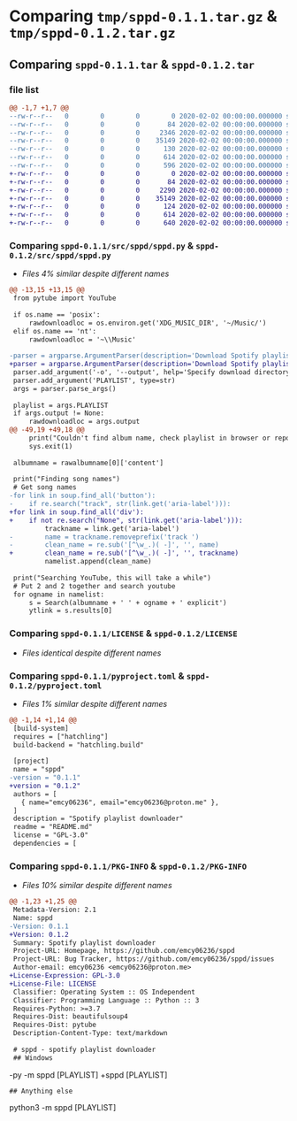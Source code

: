 # Comparing `tmp/sppd-0.1.1.tar.gz` & `tmp/sppd-0.1.2.tar.gz`

## Comparing `sppd-0.1.1.tar` & `sppd-0.1.2.tar`

### file list

```diff
@@ -1,7 +1,7 @@
--rw-r--r--   0        0        0        0 2020-02-02 00:00:00.000000 sppd-0.1.1/src/sppd/__init__.py
--rw-r--r--   0        0        0       84 2020-02-02 00:00:00.000000 sppd-0.1.1/src/sppd/__main__.py
--rw-r--r--   0        0        0     2346 2020-02-02 00:00:00.000000 sppd-0.1.1/src/sppd/sppd.py
--rw-r--r--   0        0        0    35149 2020-02-02 00:00:00.000000 sppd-0.1.1/LICENSE
--rw-r--r--   0        0        0      130 2020-02-02 00:00:00.000000 sppd-0.1.1/README.md
--rw-r--r--   0        0        0      614 2020-02-02 00:00:00.000000 sppd-0.1.1/pyproject.toml
--rw-r--r--   0        0        0      596 2020-02-02 00:00:00.000000 sppd-0.1.1/PKG-INFO
+-rw-r--r--   0        0        0        0 2020-02-02 00:00:00.000000 sppd-0.1.2/src/sppd/__init__.py
+-rw-r--r--   0        0        0       84 2020-02-02 00:00:00.000000 sppd-0.1.2/src/sppd/__main__.py
+-rw-r--r--   0        0        0     2290 2020-02-02 00:00:00.000000 sppd-0.1.2/src/sppd/sppd.py
+-rw-r--r--   0        0        0    35149 2020-02-02 00:00:00.000000 sppd-0.1.2/LICENSE
+-rw-r--r--   0        0        0      124 2020-02-02 00:00:00.000000 sppd-0.1.2/README.md
+-rw-r--r--   0        0        0      614 2020-02-02 00:00:00.000000 sppd-0.1.2/pyproject.toml
+-rw-r--r--   0        0        0      640 2020-02-02 00:00:00.000000 sppd-0.1.2/PKG-INFO
```

### Comparing `sppd-0.1.1/src/sppd/sppd.py` & `sppd-0.1.2/src/sppd/sppd.py`

 * *Files 4% similar despite different names*

```diff
@@ -13,15 +13,15 @@
 from pytube import YouTube
 
 if os.name == 'posix':
     rawdownloadloc = os.environ.get('XDG_MUSIC_DIR', '~/Music/')
 elif os.name == 'nt':
     rawdownloadloc = '~\\Music'
 
-parser = argparse.ArgumentParser(description='Download Spotify playlist songs from YouTube', prog="sppd")
+parser = argparse.ArgumentParser(description='Download Spotify playlist songs from YouTube')
 parser.add_argument('-o', '--output', help='Specify download directory')
 parser.add_argument('PLAYLIST', type=str)
 args = parser.parse_args()
 
 playlist = args.PLAYLIST
 if args.output != None:
     rawdownloadloc = args.output
@@ -49,19 +49,18 @@
     print("Couldn't find album name, check playlist in browser or report bug")
     sys.exit(1)
 
 albumname = rawalbumname[0]['content']
 
 print("Finding song names")
 # Get song names
-for link in soup.find_all('button'):
-    if re.search("track", str(link.get('aria-label'))):
+for link in soup.find_all('div'):
+    if not re.search("None", str(link.get('aria-label'))):
         trackname = link.get('aria-label')
-        name = trackname.removeprefix('track ')
-        clean_name = re.sub('[^\w_.)( -]', '', name)
+        clean_name = re.sub('[^\w_.)( -]', '', trackname)
         namelist.append(clean_name)
 
 print("Searching YouTube, this will take a while")
 # Put 2 and 2 together and search youtube
 for ogname in namelist:
     s = Search(albumname + ' ' + ogname + ' explicit')
     ytlink = s.results[0]
```

### Comparing `sppd-0.1.1/LICENSE` & `sppd-0.1.2/LICENSE`

 * *Files identical despite different names*

### Comparing `sppd-0.1.1/pyproject.toml` & `sppd-0.1.2/pyproject.toml`

 * *Files 1% similar despite different names*

```diff
@@ -1,14 +1,14 @@
 [build-system]
 requires = ["hatchling"]
 build-backend = "hatchling.build"
 
 [project]
 name = "sppd"
-version = "0.1.1"
+version = "0.1.2"
 authors = [
   { name="emcy06236", email="emcy06236@proton.me" },
 ]
 description = "Spotify playlist downloader"
 readme = "README.md"
 license = "GPL-3.0"
 dependencies = [
```

### Comparing `sppd-0.1.1/PKG-INFO` & `sppd-0.1.2/PKG-INFO`

 * *Files 10% similar despite different names*

```diff
@@ -1,23 +1,25 @@
 Metadata-Version: 2.1
 Name: sppd
-Version: 0.1.1
+Version: 0.1.2
 Summary: Spotify playlist downloader
 Project-URL: Homepage, https://github.com/emcy06236/sppd
 Project-URL: Bug Tracker, https://github.com/emcy06236/sppd/issues
 Author-email: emcy06236 <emcy06236@proton.me>
+License-Expression: GPL-3.0
+License-File: LICENSE
 Classifier: Operating System :: OS Independent
 Classifier: Programming Language :: Python :: 3
 Requires-Python: >=3.7
 Requires-Dist: beautifulsoup4
 Requires-Dist: pytube
 Description-Content-Type: text/markdown
 
 # sppd - spotify playlist downloader
 ## Windows
 ```
-py -m sppd [PLAYLIST]
+sppd [PLAYLIST]
 ```
 ## Anything else
 ```
 python3 -m sppd [PLAYLIST]
 ```
```

